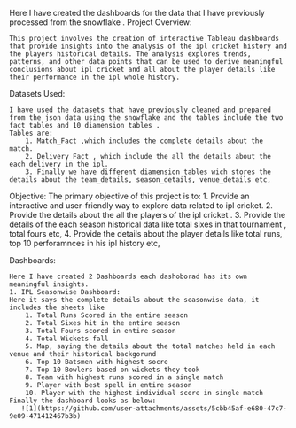 Here I have created the dashboards for the data that I have previously processed from the snowflake .
Project Overview:

    This project involves the creation of interactive Tableau dashboards that provide insights into the analysis of the ipl cricket history and the players historical details. The analysis explores trends, patterns, and other data points that can be used to derive meaningful conclusions about ipl cricket and all about the player details like their performance in the ipl whole history.

Datasets Used:

    I have used the datasets that have previously cleaned and prepared from the json data using the snowflake and the tables include the two fact tables and 10 diamension tables .
    Tables are: 
        1. Match_Fact ,which includes the complete details about the match.
        2. Delivery_Fact , which include the all the details about the each delivery in the ipl.
        3. Finally we have different diamension tables wich stores the details about the team_details, season_details, venue_details etc,

Objective:
    The primary objective of this project is to:
        1. Provide an interactive and user-friendly way to explore data related to ipl cricket.
        2. Provide the details about the all the players of the ipl cricket .
        3. Provide the details of the each season historical data like total sixes in that tournament , total fours etc,
        4. Provide the details about the player details like total runs, top 10 perforamnces in his ipl history etc,

Dashboards:
     
    Here I have created 2 Dashboards each dashoborad has its own meaningful insights.
    1. IPL Seasonwise Dashboard:
    Here it says the complete details about the seasonwise data, it includes the sheets like
        1. Total Runs Scored in the entire season
        2. Total Sixes hit in the entire season
        3. Total Fours scored in entire season
        4. Total Wickets fall 
        5. Map, saying the details about the total matches held in each venue and their historical backgorund
        6. Top 10 Batsmen with highest socre
        7. Top 10 Bowlers based on wickets they took
        8. Team with highest runs scored in a single match
        9. Player with best spell in entire season
        10. Player with the highest individual score in single match
    Finally the dashboard looks as below:
       ![1](https://github.com/user-attachments/assets/5cbb45af-e680-47c7-9e09-471412467b3b)
    

